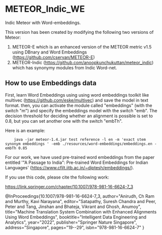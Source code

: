 # METEOR_Indic_WE
Indic Meteor with Word-embeddings.

This version has been created by modifying the following two versions of Meteor:
1. METEOR-E which is an enhanced version of the METEOR metric v1.5 using DBnary and Word Embeddings (https://github.com/cservan/METEOR-E)
2. METEOR-Indic (https://github.com/anoopkunchukuttan/meteor_indic) which has synonymy modules from Indic Word-net.

## How to use Embeddings data

First, learn Word Embeddings using using word embeddings toolkit like multivec (https://github.com/eske/multivec) and save the model in text format.
then, you can activate the module called "embeddings" (with the switch "m") and specify the embeddings model with the switch "emb". The decision threshold for deciding whether an alignment is possible is set to 0.8, but you can set another one with the switch "embTh". 

Here is an example:

        java -jar meteor-1.4.jar test reference -l en -m 'exact stem synonym embeddings ' -emb ./resources/word-embeddings/embeddings.en -embTh 0.85
        
For our work, we have used pre-trained word embeddings from the paper entitled '"A Passage to India": Pre-trained Word Embeddings for Indian Languages' (https://www.cfilt.iitb.ac.in/~diptesh/embeddings/). 

If you use this code, please cite the following work:

https://link.springer.com/chapter/10.1007/978-981-16-6624-7_3

@InProceedings{10.1007/978-981-16-6624-7_3,
author="Anirudh, Ch Ram
and Murthy, Kavi Narayana",
editor="Satapathy, Suresh Chandra
and Peer, Peter
and Tang, Jinshan
and Bhateja, Vikrant
and Ghosh, Anumoy",
title="Machine Translation System Combination with Enhanced Alignments Using Word Embeddings",
booktitle="Intelligent Data Engineering and Analytics",
year="2022",
publisher="Springer Nature Singapore",
address="Singapore",
pages="19--29",
isbn="978-981-16-6624-7"
}
